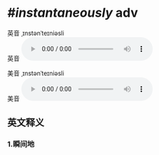 # ***\#instantaneously*** adv
英音 ˌɪnstənˈteɪniəsli  
英音
<audio src="./media/instantaneously1_AAC.aac" controls="controls"></audio>

美音 ˌɪnstənˈteɪniəsli  
美音
<audio src="./media/instantaneously2_AAC.aac" controls="controls"></audio>



  

英文释义
---
### 1.**瞬间地**  


